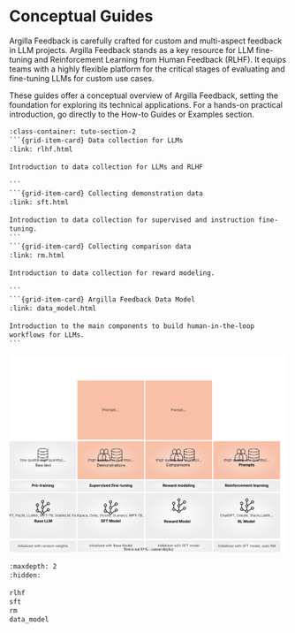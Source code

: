 # Conceptual Guides
Argilla Feedback is carefully crafted for custom and multi-aspect feedback in LLM projects. Argilla Feedback stands as a key resource for LLM fine-tuning and Reinforcement Learning from Human Feedback (RLHF). It equips teams with a highly flexible platform for the critical stages of evaluating and fine-tuning LLMs for custom use cases.

These guides offer a conceptual overview of Argilla Feedback, setting the foundation for exploring its technical applications. For a hands-on practical introduction, go directly to the How-to Guides or Examples section.


````{grid}  1 1 3 3
:class-container: tuto-section-2
```{grid-item-card} Data collection for LLMs
:link: rlhf.html

Introduction to data collection for LLMs and RLHF

```
```{grid-item-card} Collecting demonstration data
:link: sft.html

Introduction to data collection for supervised and instruction fine-tuning.
```
```{grid-item-card} Collecting comparison data
:link: rm.html

Introduction to data collection for reward modeling.

```
```{grid-item-card} Argilla Feedback Data Model
:link: data_model.html

Introduction to the main components to build human-in-the-loop workflows for LLMs.
```
````

![llm-flow](../../../_static/images/llms/rlhf.svg "LLM fine-tuning stages")

```{toctree}
:maxdepth: 2
:hidden:

rlhf
sft
rm
data_model
```